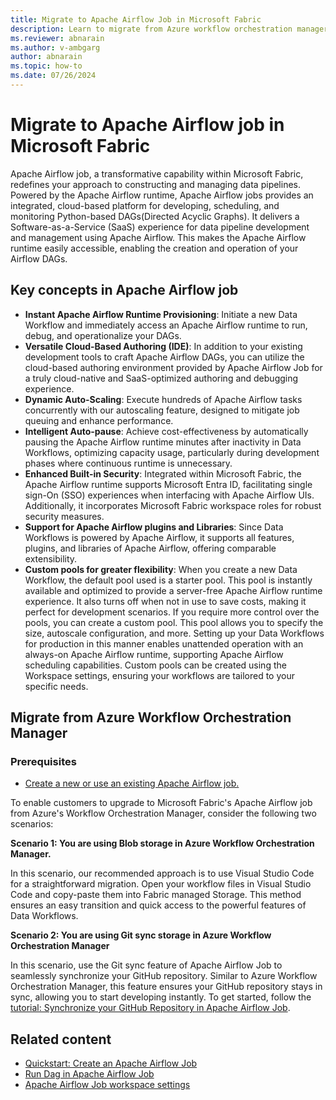 ```yaml
---
title: Migrate to Apache Airflow Job in Microsoft Fabric
description: Learn to migrate from Azure workflow orchestration manager to Apache Airflow Job in Microsoft Fabric.
ms.reviewer: abnarain
ms.author: v-ambgarg
author: abnarain
ms.topic: how-to
ms.date: 07/26/2024
---
```


# Migrate to Apache Airflow job in Microsoft Fabric

Apache Airflow job, a transformative capability within Microsoft Fabric, redefines your approach to constructing and managing data pipelines. Powered by the Apache Airflow runtime, Apache Airflow jobs provides an integrated, cloud-based platform for developing, scheduling, and monitoring Python-based DAGs(Directed Acyclic Graphs). It delivers a Software-as-a-Service (SaaS) experience for data pipeline development and management using Apache Airflow. This makes the Apache Airflow runtime easily accessible, enabling the creation and operation of your Airflow DAGs.

## Key concepts in Apache Airflow job

- **Instant Apache Airflow Runtime Provisioning**: Initiate a new Data Workflow and immediately access an Apache Airflow runtime to run, debug, and operationalize your DAGs.
- **Versatile Cloud-Based Authoring (IDE)**: In addition to your existing development tools to craft Apache Airflow DAGs, you can utilize the cloud-based authoring environment provided by Apache Airflow Job for a truly cloud-native and SaaS-optimized authoring and debugging experience.
- **Dynamic Auto-Scaling**: Execute hundreds of Apache Airflow tasks concurrently with our autoscaling feature, designed to mitigate job queuing and enhance performance.
- **Intelligent Auto-pause**: Achieve cost-effectiveness by automatically pausing the Apache Airflow runtime minutes after inactivity in Data Workflows, optimizing capacity usage, particularly during development phases where continuous runtime is unnecessary.
- **Enhanced Built-in Security**: Integrated within Microsoft Fabric, the Apache Airflow runtime supports Microsoft Entra ID, facilitating single sign-On (SSO) experiences when interfacing with Apache Airflow UIs. Additionally, it incorporates Microsoft Fabric workspace roles for robust security measures.
- **Support for Apache Airflow plugins and Libraries**: Since Data Workflows is powered by Apache Airflow, it supports all features, plugins, and libraries of Apache Airflow, offering comparable extensibility.
- **Custom pools for greater flexibility**: When you create a new Data Workflow, the default pool used is a starter pool. This pool is instantly available and optimized to provide a server-free Apache Airflow runtime experience. It also turns off when not in use to save costs, making it perfect for development scenarios. If you require more control over the pools, you can create a custom pool. This pool allows you to specify the size, autoscale configuration, and more. Setting up your Data Workflows for production in this manner enables unattended operation with an always-on Apache Airflow runtime, supporting Apache Airflow scheduling capabilities. Custom pools can be created using the Workspace settings, ensuring your workflows are tailored to your specific needs.

## Migrate from Azure Workflow Orchestration Manager

### Prerequisites

- [Create a new or use an existing Apache Airflow job.](../data-factory/create-apache-airflow-jobs.md)

To enable customers to upgrade to Microsoft Fabric's Apache Airflow job from Azure's Workflow Orchestration Manager, consider the following two scenarios:

**Scenario 1: You are using Blob storage in Azure Workflow Orchestration Manager.**

In this scenario, our recommended approach is to use Visual Studio Code for a straightforward migration. Open your workflow files in Visual Studio Code and copy-paste them into Fabric managed Storage. This method ensures an easy transition and quick access to the powerful features of Data Workflows.

**Scenario 2: You are using Git sync storage in Azure Workflow Orchestration Manager**

In this scenario, use the Git sync feature of Apache Airflow Job to seamlessly synchronize your GitHub repository. Similar to Azure Workflow Orchestration Manager, this feature ensures your GitHub repository stays in sync, allowing you to start developing instantly. To get started, follow the [tutorial: Synchronize your GitHub Repository in Apache Airflow Job](../data-factory/apache-airflow-jobs-sync-git-repo.md).

## Related content

- [Quickstart: Create an Apache Airflow Job](../data-factory/create-apache-airflow-jobs.md)
- [Run Dag in Apache Airflow Job](../data-factory/apache-airflow-jobs-hello-world.md)
- [Apache Airflow Job workspace settings](../data-factory/apache-airflow-jobs-workspace-settings.md)
